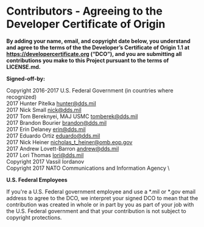 # Contributors - Agreeing to the Developer Certificate of Origin

**By adding your name, email, and copyright date below, you understand and agree to the terms of the the Developer’s Certificate of Origin 1.1 at https://developercertificate.org (“DCO”), and you are submitting all contributions you make to this Project pursuant to the terms of LICENSE.md.**



**Signed-off-by:**

Copyright 2016-2017 U.S. Federal Government (in countries where recognized) \
2017 Hunter Pitelka hunter@dds.mil \
2017 Nick Small nick@dds.mil \
2017 Tom Bereknyei, MAJ USMC tomberek@dds.mil \
2017 Brandon Bourier brandon@dds.mil \
2017 Erin Delaney erin@dds.mil \
2017 Eduardo Ortiz eduardo@dds.mil \
2017 Nick Heiner nicholas_t_heiner@omb.eop.gov \
2017 Andrew Lovett-Barron andrew@dds.mil \
2017 Lori Thomas lori@dds.mil \
Copyright 2017 Vassil Iordanov \
Copyright 2017 NATO Communications and Information Agency \

**U.S. Federal Employees**

If you're a U.S. Federal government employee and use a *.mil or *.gov email address to agree to the DCO, we interpret your signed DCO to mean that the contribution was created in whole or in part by you as part of your job with the U.S. Federal government and that your contribution is not subject to copyright protections.
